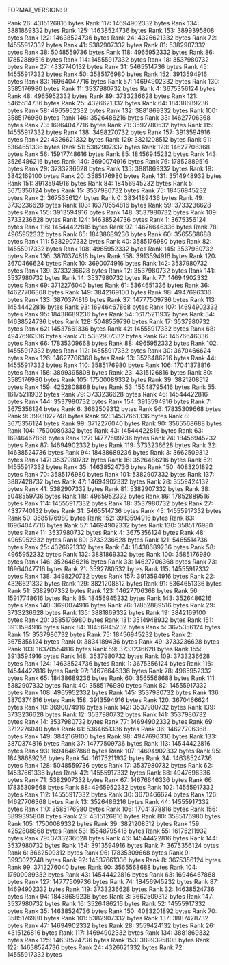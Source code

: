 FORMAT_VERSION: 9

Rank 26: 4315126816 bytes
Rank 117: 14694902332 bytes
Rank 134: 3881869332 bytes
Rank 125: 14638524736 bytes
Rank 153: 3899395808 bytes
Rank 122: 14638524736 bytes
Rank 24: 4326621332 bytes
Rank 72: 14555917332 bytes
Rank 41: 5382907332 bytes
Rank 81: 5382907332 bytes
Rank 38: 5048559736 bytes
Rank 118: 4965952332 bytes
Rank 86: 17852889516 bytes
Rank 114: 14555917332 bytes
Rank 18: 3537980732 bytes
Rank 27: 4337740132 bytes
Rank 31: 5465514736 bytes
Rank 45: 14555917332 bytes
Rank 50: 3585176980 bytes
Rank 152: 3913594916 bytes
Rank 83: 16964047716 bytes
Rank 57: 14694902332 bytes
Rank 130: 3585176980 bytes
Rank 11: 3537980732 bytes
Rank 4: 3675356124 bytes
Rank 48: 4965952332 bytes
Rank 89: 3733236628 bytes
Rank 121: 5465514736 bytes
Rank 25: 4326621332 bytes
Rank 64: 18438689236 bytes
Rank 58: 4965952332 bytes
Rank 132: 3881869332 bytes
Rank 100: 3585176980 bytes
Rank 146: 3526486216 bytes
Rank 33: 14627706368 bytes
Rank 73: 16964047716 bytes
Rank 21: 3592780532 bytes
Rank 115: 14555917332 bytes
Rank 138: 3498270732 bytes
Rank 157: 3913594916 bytes
Rank 22: 4326621332 bytes
Rank 129: 3821208512 bytes
Rank 91: 5364651336 bytes
Rank 51: 5382907332 bytes
Rank 123: 14627706368 bytes
Rank 56: 15917748616 bytes
Rank 85: 18456945232 bytes
Rank 143: 3526486216 bytes
Rank 140: 3690074916 bytes
Rank 76: 17852889516 bytes
Rank 29: 3733236628 bytes
Rank 135: 3881869332 bytes
Rank 19: 3842169100 bytes
Rank 20: 3585176980 bytes
Rank 131: 3514948932 bytes
Rank 151: 3913594916 bytes
Rank 84: 18456945232 bytes
Rank 5: 3675356124 bytes
Rank 15: 3537980732 bytes
Rank 75: 18456945232 bytes
Rank 2: 3675356124 bytes
Rank 0: 3834189436 bytes
Rank 49: 3733236628 bytes
Rank 103: 16370554816 bytes
Rank 59: 3733236628 bytes
Rank 155: 3913594916 bytes
Rank 148: 3537980732 bytes
Rank 109: 3733236628 bytes
Rank 124: 14638524736 bytes
Rank 1: 3675356124 bytes
Rank 116: 14544422816 bytes
Rank 97: 14676646336 bytes
Rank 78: 4965952332 bytes
Rank 65: 18438689236 bytes
Rank 60: 3565568688 bytes
Rank 111: 5382907332 bytes
Rank 40: 3585176980 bytes
Rank 82: 14555917332 bytes
Rank 108: 4965952332 bytes
Rank 145: 3537980732 bytes
Rank 136: 3870374816 bytes
Rank 158: 3913594916 bytes
Rank 120: 3670466624 bytes
Rank 10: 3690074916 bytes
Rank 142: 3537980732 bytes
Rank 139: 3733236628 bytes
Rank 12: 3537980732 bytes
Rank 141: 3537980732 bytes
Rank 14: 3537980732 bytes
Rank 77: 14694902332 bytes
Rank 69: 3712276040 bytes
Rank 61: 5364651336 bytes
Rank 36: 14627706368 bytes
Rank 149: 3842169100 bytes
Rank 98: 4947696336 bytes
Rank 133: 3870374816 bytes
Rank 37: 14777509736 bytes
Rank 113: 14544422816 bytes
Rank 93: 16946467868 bytes
Rank 107: 14694902332 bytes
Rank 95: 18438689236 bytes
Rank 54: 16175211932 bytes
Rank 34: 14638524736 bytes
Rank 128: 5048559736 bytes
Rank 17: 3537980732 bytes
Rank 62: 14537661336 bytes
Rank 42: 14555917332 bytes
Rank 68: 4947696336 bytes
Rank 71: 5382907332 bytes
Rank 67: 14676646336 bytes
Rank 66: 17835309668 bytes
Rank 88: 4965952332 bytes
Rank 102: 14555917332 bytes
Rank 112: 14555917332 bytes
Rank 30: 3670466624 bytes
Rank 126: 14627706368 bytes
Rank 13: 3526486216 bytes
Rank 44: 14555917332 bytes
Rank 110: 3585176980 bytes
Rank 106: 17041378816 bytes
Rank 156: 3899395808 bytes
Rank 23: 4315126816 bytes
Rank 80: 3585176980 bytes
Rank 105: 17500089332 bytes
Rank 39: 3821208512 bytes
Rank 159: 4252808868 bytes
Rank 53: 15548795416 bytes
Rank 55: 16175211932 bytes
Rank 79: 3733236628 bytes
Rank 46: 14544422816 bytes
Rank 144: 3537980732 bytes
Rank 154: 3913594916 bytes
Rank 7: 3675356124 bytes
Rank 6: 3662509312 bytes
Rank 96: 17835309668 bytes
Rank 9: 3993022748 bytes
Rank 92: 14537661336 bytes
Rank 8: 3675356124 bytes
Rank 99: 3712276040 bytes
Rank 90: 3565568688 bytes
Rank 104: 17500089332 bytes
Rank 43: 14544422816 bytes
Rank 63: 16946467868 bytes
Rank 127: 14777509736 bytes
Rank 74: 18456945232 bytes
Rank 87: 14694902332 bytes
Rank 119: 3733236628 bytes
Rank 32: 14638524736 bytes
Rank 94: 18438689236 bytes
Rank 3: 3662509312 bytes
Rank 147: 3537980732 bytes
Rank 16: 3526486216 bytes
Rank 52: 14555917332 bytes
Rank 35: 14638524736 bytes
Rank 150: 4083201892 bytes
Rank 70: 3585176980 bytes
Rank 101: 5382907332 bytes
Rank 137: 3887428732 bytes
Rank 47: 14694902332 bytes
Rank 28: 3559424132 bytes
Rank 41: 5382907332 bytes
Rank 81: 5382907332 bytes
Rank 38: 5048559736 bytes
Rank 118: 4965952332 bytes
Rank 86: 17852889516 bytes
Rank 114: 14555917332 bytes
Rank 18: 3537980732 bytes
Rank 27: 4337740132 bytes
Rank 31: 5465514736 bytes
Rank 45: 14555917332 bytes
Rank 50: 3585176980 bytes
Rank 152: 3913594916 bytes
Rank 83: 16964047716 bytes
Rank 57: 14694902332 bytes
Rank 130: 3585176980 bytes
Rank 11: 3537980732 bytes
Rank 4: 3675356124 bytes
Rank 48: 4965952332 bytes
Rank 89: 3733236628 bytes
Rank 121: 5465514736 bytes
Rank 25: 4326621332 bytes
Rank 64: 18438689236 bytes
Rank 58: 4965952332 bytes
Rank 132: 3881869332 bytes
Rank 100: 3585176980 bytes
Rank 146: 3526486216 bytes
Rank 33: 14627706368 bytes
Rank 73: 16964047716 bytes
Rank 21: 3592780532 bytes
Rank 115: 14555917332 bytes
Rank 138: 3498270732 bytes
Rank 157: 3913594916 bytes
Rank 22: 4326621332 bytes
Rank 129: 3821208512 bytes
Rank 91: 5364651336 bytes
Rank 51: 5382907332 bytes
Rank 123: 14627706368 bytes
Rank 56: 15917748616 bytes
Rank 85: 18456945232 bytes
Rank 143: 3526486216 bytes
Rank 140: 3690074916 bytes
Rank 76: 17852889516 bytes
Rank 29: 3733236628 bytes
Rank 135: 3881869332 bytes
Rank 19: 3842169100 bytes
Rank 20: 3585176980 bytes
Rank 131: 3514948932 bytes
Rank 151: 3913594916 bytes
Rank 84: 18456945232 bytes
Rank 5: 3675356124 bytes
Rank 15: 3537980732 bytes
Rank 75: 18456945232 bytes
Rank 2: 3675356124 bytes
Rank 0: 3834189436 bytes
Rank 49: 3733236628 bytes
Rank 103: 16370554816 bytes
Rank 59: 3733236628 bytes
Rank 155: 3913594916 bytes
Rank 148: 3537980732 bytes
Rank 109: 3733236628 bytes
Rank 124: 14638524736 bytes
Rank 1: 3675356124 bytes
Rank 116: 14544422816 bytes
Rank 97: 14676646336 bytes
Rank 78: 4965952332 bytes
Rank 65: 18438689236 bytes
Rank 60: 3565568688 bytes
Rank 111: 5382907332 bytes
Rank 40: 3585176980 bytes
Rank 82: 14555917332 bytes
Rank 108: 4965952332 bytes
Rank 145: 3537980732 bytes
Rank 136: 3870374816 bytes
Rank 158: 3913594916 bytes
Rank 120: 3670466624 bytes
Rank 10: 3690074916 bytes
Rank 142: 3537980732 bytes
Rank 139: 3733236628 bytes
Rank 12: 3537980732 bytes
Rank 141: 3537980732 bytes
Rank 14: 3537980732 bytes
Rank 77: 14694902332 bytes
Rank 69: 3712276040 bytes
Rank 61: 5364651336 bytes
Rank 36: 14627706368 bytes
Rank 149: 3842169100 bytes
Rank 98: 4947696336 bytes
Rank 133: 3870374816 bytes
Rank 37: 14777509736 bytes
Rank 113: 14544422816 bytes
Rank 93: 16946467868 bytes
Rank 107: 14694902332 bytes
Rank 95: 18438689236 bytes
Rank 54: 16175211932 bytes
Rank 34: 14638524736 bytes
Rank 128: 5048559736 bytes
Rank 17: 3537980732 bytes
Rank 62: 14537661336 bytes
Rank 42: 14555917332 bytes
Rank 68: 4947696336 bytes
Rank 71: 5382907332 bytes
Rank 67: 14676646336 bytes
Rank 66: 17835309668 bytes
Rank 88: 4965952332 bytes
Rank 102: 14555917332 bytes
Rank 112: 14555917332 bytes
Rank 30: 3670466624 bytes
Rank 126: 14627706368 bytes
Rank 13: 3526486216 bytes
Rank 44: 14555917332 bytes
Rank 110: 3585176980 bytes
Rank 106: 17041378816 bytes
Rank 156: 3899395808 bytes
Rank 23: 4315126816 bytes
Rank 80: 3585176980 bytes
Rank 105: 17500089332 bytes
Rank 39: 3821208512 bytes
Rank 159: 4252808868 bytes
Rank 53: 15548795416 bytes
Rank 55: 16175211932 bytes
Rank 79: 3733236628 bytes
Rank 46: 14544422816 bytes
Rank 144: 3537980732 bytes
Rank 154: 3913594916 bytes
Rank 7: 3675356124 bytes
Rank 6: 3662509312 bytes
Rank 96: 17835309668 bytes
Rank 9: 3993022748 bytes
Rank 92: 14537661336 bytes
Rank 8: 3675356124 bytes
Rank 99: 3712276040 bytes
Rank 90: 3565568688 bytes
Rank 104: 17500089332 bytes
Rank 43: 14544422816 bytes
Rank 63: 16946467868 bytes
Rank 127: 14777509736 bytes
Rank 74: 18456945232 bytes
Rank 87: 14694902332 bytes
Rank 119: 3733236628 bytes
Rank 32: 14638524736 bytes
Rank 94: 18438689236 bytes
Rank 3: 3662509312 bytes
Rank 147: 3537980732 bytes
Rank 16: 3526486216 bytes
Rank 52: 14555917332 bytes
Rank 35: 14638524736 bytes
Rank 150: 4083201892 bytes
Rank 70: 3585176980 bytes
Rank 101: 5382907332 bytes
Rank 137: 3887428732 bytes
Rank 47: 14694902332 bytes
Rank 28: 3559424132 bytes
Rank 26: 4315126816 bytes
Rank 117: 14694902332 bytes
Rank 134: 3881869332 bytes
Rank 125: 14638524736 bytes
Rank 153: 3899395808 bytes
Rank 122: 14638524736 bytes
Rank 24: 4326621332 bytes
Rank 72: 14555917332 bytes
